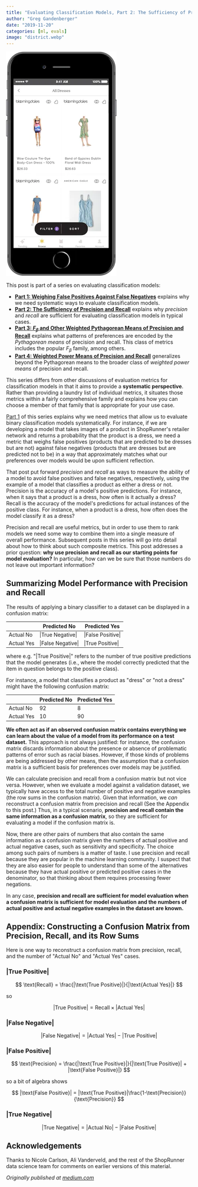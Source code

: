 ```yaml
---
title: "Evaluating Classification Models, Part 2: The Sufficiency of Precision and Recall"
author: "Greg Gandenberger"
date: "2019-11-20"
categories: [ml, evals]
image: "district.webp"
---
```


![With high recall, most dresses appear in the dress feed. With high precision, most products in the dress feed are dresses. Are those two numbers all we need?](district.webp)

This post is part of a series on evaluating classification models:

* [**Part 1: Weighing False Positives Against False Negatives**](/posts/2019-11-14_evaluating-classifier-pt1/evaluating_classifiers_pt_1.html) explains why we need systematic ways to evaluate classification models.
* [**Part 2: The Sufficiency of Precision and Recall**](/posts/2019-11-20_evaluating-classifiers-pt2/evaluating_classifiers_pt_2.html) explains why *precision* and *recall* are sufficient for evaluating classification models in typical cases.
* [**Part 3: $F_\beta$ and Other Weighted Pythagorean Means of Precision and Recall**](/posts/2019-11-26_evaluating-classifiers-pt3/evaluating_classifiers_pt_3.html) explains what patterns of preferences are encoded by the *Pythagorean means* of precision and recall. This class of metrics includes the popular $F_\beta$ family, among others.
* [**Part 4: Weighted Power Means of Precision and Recall**](/posts/2019-12-02_evaluating-classifiers-pt4/evaluating_classifiers_pt4.html) generalizes beyond the Pythagorean means to the broader class of *weighted power means* of precision and recall.

This series differs from other discussions of evaluation metrics for classification models in that it aims to provide a **systematic perspective**. Rather than providing a laundry list of individual metrics, it situates those metrics within a fairly comprehensive family and explains how you can choose a member of that family that is appropriate for your use case.

[Part 1](/posts/2019-11-14_evaluating-classifier-pt1/evaluating_classifiers_pt_1.html) of this series explains why we need metrics that allow us to evaluate binary classification models systematically. For instance, if we are developing a model that takes images of a product in ShopRunner's retailer network and returns a probability that the product is a dress, we need a metric that weighs false positives (products that are predicted to be dresses but are not) against false negatives (products that are dresses but are predicted not to be) in a way that approximately matches what our preferences over models would be upon sufficient reflection.

That post put forward *precision* and *recall* as ways to measure the ability of a model to avoid false positives and false negatives, respectively, using the example of a model that classifies a product as either a dress or not. Precision is the accuracy of a model's positive predictions. For instance, when it says that a product is a dress, how often is it actually a dress? Recall is the accuracy of the model's predictions for actual instances of the positive class. For instance, when a product is a dress, how often does the model classify it as a dress?

Precision and recall are useful metrics, but in order to use them to rank models we need some way to combine them into a single measure of overall performance. Subsequent posts in this series will go into detail about how to think about such composite metrics. This post addresses a prior question: **why use precision and recall as our starting points for model evaluation?** In particular, how can we be sure that those numbers do not leave out important information?

## Summarizing Model Performance with Precision and Recall

The results of applying a binary classifier to a dataset can be displayed in a confusion matrix:

|           | Predicted No | Predicted Yes |
|-----------|-------------|---------------|
| Actual No | \|True Negative\| | \|False Positive\| |
| Actual Yes| \|False Negative\| | \|True Positive\| |

where e.g. "|True Positive|" refers to the number of true positive predictions that the model generates (i.e., where the model correctly predicted that the item in question belongs to the positive class).

For instance, a model that classifies a product as "dress" or "not a dress" might have the following confusion matrix:

|           | Predicted No | Predicted Yes |
|-----------|-------------|---------------|
| Actual No | 92          | 8             |
| Actual Yes| 10          | 90            |

**We often act as if an observed confusion matrix contains everything we can learn about the value of a model from its performance on a test dataset.** This approach is not always justified: for instance, the confusion matrix discards information about the presence or absence of problematic patterns of error such as racial biases. However, if those kinds of problems are being addressed by other means, then the assumption that a confusion matrix is a sufficient basis for preferences over models may be justified.

We can calculate precision and recall from a confusion matrix but not vice versa. However, when we evaluate a model against a validation dataset, we typically have access to the total number of positive and negative examples (the row sums in the confusion matrix). Given that information, we *can* reconstruct a confusion matrix from precision and recall (See the Appendix to this post.) Thus, in a typical scenario, **precision and recall contain the same information as a confusion matrix**, so they are sufficient for evaluating a model if the confusion matrix is.

Now, there are other pairs of numbers that also contain the same information as a confusion matrix given the numbers of actual positive and actual negative cases, such as sensitivity and specificity. The choice among such pairs of numbers is a matter of taste. I use precision and recall because they are popular in the machine learning community. I suspect that they are also easier for people to understand than some of the alternatives because they have actual positive or predicted positive cases in the denominator, so that thinking about them requires processing fewer negations.

In any case, **precision and recall are sufficient for model evaluation when a confusion matrix is sufficient for model evaluation and the numbers of actual positive and actual negative examples in the dataset are known.**

## Appendix: Constructing a Confusion Matrix from Precision, Recall, and its Row Sums

Here is one way to reconstruct a confusion matrix from precision, recall, and the number of "Actual No" and "Actual Yes" cases.

### |True Positive|

$$
\text{Recall} = \frac{|\text{True Positive}|}{|\text{Actual Yes}|}
$$

so

$$
|\text{True Positive}| = \text{Recall} \times |\text{Actual Yes}|
$$

### |False Negative|

$$
|\text{False Negative}| = |\text{Actual Yes}| - |\text{True Positive}|
$$

### |False Positive|

$$
\text{Precision} = \frac{|\text{True Positive}|}{|\text{True Positive}| + |\text{False Positive}|}
$$

so a bit of algebra shows

$$
|\text{False Positive}| = |\text{True Positive}|\frac{1-\text{Precision}}{\text{Precision}}
$$

### |True Negative|

$$
|\text{True Negative}| = |\text{Actual No}| - |\text{False Positive}|
$$

## Acknowledgements

Thanks to Nicole Carlson, Ali Vanderveld, and the rest of the ShopRunner data science team for comments on earlier versions of this material.

*Originally published at [medium.com](https://medium.com/@gsganden/https-medium-com-gsganden-evaluating-classification-models-2-64e9e21f9038)* 